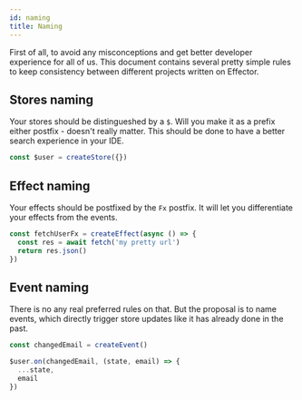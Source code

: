 ```yaml
---
id: naming
title: Naming
---
```


First of all, to avoid any misconceptions and get better developer experience for all of us. This document contains several pretty simple rules to keep consistency between different projects written on Effector.

## Stores naming

Your stores should be distingueshed by a `$`. Will you make it as a prefix either postfix - doesn't really matter. This should be done to have a better search experience in your IDE.

```js
const $user = createStore({})
```

## Effect naming

Your effects should be postfixed by the `Fx` postfix. It will let you differentiate your effects from the events.

```js
const fetchUserFx = createEffect(async () => {
  const res = await fetch('my pretty url')
  return res.json()
})
```

## Event naming

There is no any real preferred rules on that. But the proposal is to name events, which directly trigger store updates like it has already done in the past.

```js
const changedEmail = createEvent()

$user.on(changedEmail, (state, email) => {
  ...state,
  email
})
```

